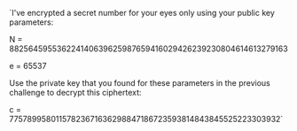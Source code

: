 `I've encrypted a secret number for your eyes only using your public key parameters:

N = 882564595536224140639625987659416029426239230804614613279163

e = 65537

Use the private key that you found for these parameters in the previous challenge to decrypt this ciphertext:

c = 77578995801157823671636298847186723593814843845525223303932`
